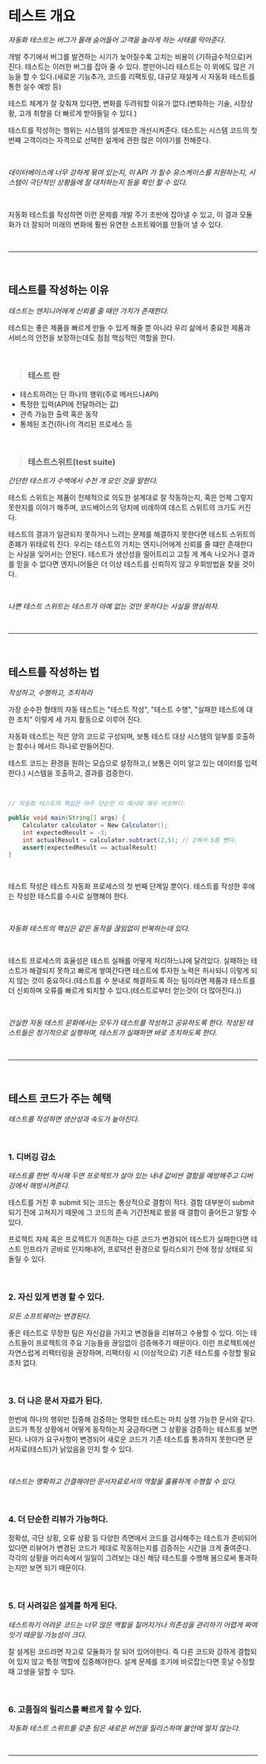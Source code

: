 # **테스트 개요**
*자동화 테스트는 버그가 몰래 숨어들어 고객을 놀라게 하는 사태를 막아준다.*

개발 주기에서 버그를 발견하는 시기가 늦어질수록 고치는 비용이 (기하급수적으로)커진다. 테스트는 이러한 버그를 잡아 줄 수 있다. 뿐만아니라 테스트는 이 외에도 많은 기능을 할 수 있다.(새로운 기능추가, 코드를 리팩토링, 대규모 재설계 시 자동화 테스트를 통한 실수 예방 등)

테스트 체계가 잘 갖춰져 있다면, 변화를 두려워할 이유가 없다.(변화하는 기술, 시장상황, 고개 취향을 더 빠르게 받아들일 수 있다.)

테스트를 작성하는 행위는 시스템의 설계또한 개선시켜준다. 테스트는 시스템 코드의 첫번째 고객이라는 자격으로 선택한 설계에 관한 많은 이야기를 전해준다.

<br>

*데이터베이스에 너무 강하게 묶여 있는지, 이 API 가 필수 유스케이스를 지원하는지, 시스템이 극단적인 상황들에 잘 대처하는지 등을 확인 할 수 있다.*

<br>

자동화 테스트를 작성하면 이런 문제를 개발 주기 초반에 잡아낼 수 있고, 이 결과 모듈화가 더 잘되어 미래의 변화에 훨씬 유연한 소프트웨어를 만들어 낼 수 있다.

<br><hr><br>

## **테스트를 작성하는 이유**
*테스트는 엔지니어에게 신뢰를 줄 때만 가치가 존재한다.*

테스트는 좋은 제품을 빠르게 만들 수 있게 해줄 뿐 아니라 우리 삶에서 중요한 제품과 서비스의 안전을 보장하는데도 점점 핵심적인 역할을 한다. 

<br>

> ### **테스트 란**
- 테스트하려는 단 하나의 행위(주로 메서드나API)
- 특정한 입력(API에 전달하려는 값)
- 관측 가능한 출력 혹은 동작
- 통제된 조건(하나의 격리된 프로세스 등

<br>

> ### **테스트스위트(test suite)**
*간단한 테스트가 수백에서 수천 개 모인 것을 말한다.*

테스트 스위트는 제품이 전체적으로 의도한 설계대로 잘 작동하는지, 혹은 언제 그렇지 못한지를 이야기 해주며, 코드베이스의 덩치에 비례하여 데스트 스위트의 크기도 커진다. 

테스트의 결과가 일관되지 못하거나 느려는 문제를 해결하지 못한다면 테스트 스위트의 존폐가 위태로워 진다. 우리는 테스트의 가치는 엔지니어에게 신뢰를 줄 떄만 존재한다는 사실을 잊어서는 안된다. 테스트가 생산성을 떨어트리고 고칠 게 계속 나오거나 결과를 믿을 수 없다면 엔지니어들은 더 이상 테스트를 신뢰하지 않고 우회방법을 찾을 것이다.

<br>

*나쁜 테스트 스위트는 테스트가 아예 없는 것만 못하다는 사실을 명심하자.*

<br><hr><br>

## **테스트를 작성하는 법**
*작성하고, 수행하고, 조치하라*

가장 순수한 형태의 자동 테스트는 "테스트 작성", "테스트 수행", "실패한 테스트에 대한 조치" 이렇게 세 가지 활동으로 이루어 진다.

자동화 테스트는 적은 양의 코드로 구성되며, 보통 테스트 대상 시스템의 일부를 호출하는 함수나 메서드 하나로 만들어진다. 

테스트 코드는 환경을 원하는 모습으로 설정하고,( 보통은 이미 알고 있는 데이터를 입력한다.) 시스템을 호출하고, 결과를 검증한다. 

<br>

```java
// 자동화 테스트의 핵심은 아주 단순한 이 예시와 매우 비슷하다.

public void main(String[] args) {
    Calculator calculator = New Calculator();
    int expectedResult = -3;
    int actualResult = calculator.subtract(2,5); // 2에서 5를 뺀다.
    assert(expectedResult == actualResult)
}
```

<br>

테스트 작성은 테스트 자동화 프로세스의 첫 번째 단계일 뿐이다. 테스트를 작성한 후에는 작성한 테스트를 수시로 실행해야 한다.

<br>

*자동화 테스트의 핵심은 같은 동작을 끊임없이 반복하는데 있다.*

<br>

테스트 프로세스의 효율성은 테스트 실패를 어떻게 처리하느냐에 달려있다. 실패하는 테스트가 해결되지 못하고 빠르게 쌓여간다면 테스트에 투자한 노력은 허사되니 이렇게 되지 않는 것이 중요하다.(테스트를 수 분내로 해결하도록 하는 팀이라면 제품과 테스트를 더 신뢰하며 오류를 빠르게 퇴치할 수 있다.(테스트로부터 얻는것이 더 많아진다.))

<br>

*건실한 자동 테스트 문화에서는 모두가 테스트를 작성하고 공유하도록 한다. 작성된 테스트들은 정기적으로 실행하며, 테스트가 실패하면 바로 조치하도록 한다.*

<br><hr><br>

## **테스트 코드가 주는 혜택**
*테스트를 작성하면 생산성과 속도가 높아진다.*

<br>

### **1. 디버깅 감소**
*테스트를 한번 작서해 두면 프로젝트가 살아 있는 내내 값비싼 결함을 예방해주고 디버깅에서 해방시켜준다.*

테스트를 거친 후 submit 되는 코드는 통상적으로 결함이 적다. 결함 대부분이 submit 되기 전에 고쳐지기 때문에 그 코드의 존속 기간전체로 봤을 때 결함이 줄어든고 말할 수 있다.

 프로젝트 자체 혹은 프로젝트가 의존하는 다른 코드가 변경되어 테스트가 실패한다면 테스트 인프라가 곧바로 인지해내어, 프로덕션 환경으로 릴리스되기 전에 정상 상태로 되돌릴 수 있다.

<br>

### **2. 자신 있게 변경 할 수 있다.**
*모든 소프트웨어는 변경된다.*

좋은 테스트로 무장한 팀은 자신감을 가지고 변경들을 리뷰하고 수용할 수 있다. 이는 테스트들이 프로젝트의 주요 기능들을 끊임없이 검증해주기 때문이다. 이런 프로젝트에선 자연스럽게 리팩터링을 권장하며, 리팩터링 시 (이상적으로) 기존 테스트를 수정할 필요조차 없다.

<br>

### **3. 더 나은 문서 자료가 된다.**
한번에 하나의 행위만 집중해 검증하는 명확한 테스트는 마치 실행 가능한 문서와 같다. 코드가 특정 상황에서 어떻게 동작하는지 궁금하다면 그 상황을 검증하는 테스트를 보면 된다. 나아가 요구사항이 변경되어 새로운 코드가 기존 테스트를 통과하지 못한다면 문서자료(테스트)가 낡았음을 인지 할 수 있다.

<br>

*테스트는 명확하고 간결해야만 문서자료로서의 역할을 훌륭하게 수행할 수 있다.*

<br>

### **4. 더 단순한 리뷰가 가능하다.**
정확성, 극단 상황, 오류 상황 등 다양한 측면에서 코드를 검사해주는 테스트가 준비되어 있다면 리뷰어가 변경된 코드가 제대로 작동하는지를 검증하는 시간을 크게 줄여준다. 각각의 상황을 머리속에서 일일이 그려보는 대신 해당 테스트를 수행해 봄으로써 통과하는지만 보면 되기 때문이다.

<br>

### **5. 더 사려깊은 설계를 하게 된다.**
*테스트하기 어려운 코드는 너무 많은 역할을 짊어지거나 의존성을 관리하기 어렵게 짜여 잇기 때문일 가능성이 크다.*

잘 설계된 코드라면 자고로 모듈화가 잘 되어 있어야한다. 즉 다른 코드와 강하게 결합되어 있지 않고 특정 역할에 집중해야한다. 설계 문제를 조기에 바로잡는다면 훗날 수정할 때 고생을 덜할 수 있다.

<br>

### 6. 고품질의 릴리스를 빠르게 할 수 있다.
*자동화 테스트 스위트를 갖춘 팀은 새로운 버전을 릴리스하며 불안에 떨지 않는다.*

<br><hr><br>